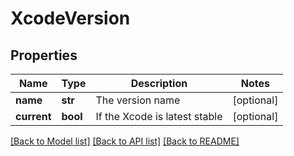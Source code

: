 # XcodeVersion

## Properties
Name | Type | Description | Notes
------------ | ------------- | ------------- | -------------
**name** | **str** | The version name | [optional] 
**current** | **bool** | If the Xcode is latest stable | [optional] 

[[Back to Model list]](../README.md#documentation-for-models) [[Back to API list]](../README.md#documentation-for-api-endpoints) [[Back to README]](../README.md)

